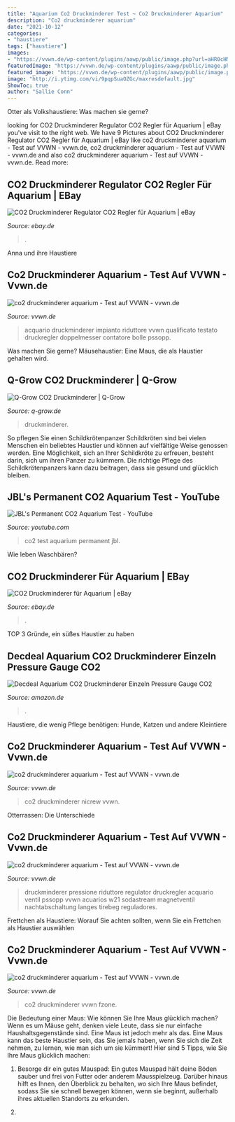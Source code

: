 ```yaml
---
title: "Aquarium Co2 Druckminderer Test ~ Co2 Druckminderer Aquarium"
description: "Co2 druckminderer aquarium"
date: "2021-10-12"
categories:
- "haustiere"
tags: ["haustiere"]
images:
- "https://vvwn.de/wp-content/plugins/aawp/public/image.php?url=aHR0cHM6Ly9tLm1lZGlhLWFtYXpvbi5jb20vaW1hZ2VzL0kvNDFMSm1kYnV6OEwuanBn"
featuredImage: "https://vvwn.de/wp-content/plugins/aawp/public/image.php?url=aHR0cHM6Ly9tLm1lZGlhLWFtYXpvbi5jb20vaW1hZ2VzL0kvNDE3bU8ycEl2OEwuanBn"
featured_image: "https://vvwn.de/wp-content/plugins/aawp/public/image.php?url=aHR0cHM6Ly9tLm1lZGlhLWFtYXpvbi5jb20vaW1hZ2VzL0kvNDFkalRUcDRnQ1MuanBn"
image: "http://i.ytimg.com/vi/9pqpSuaOZGc/maxresdefault.jpg"
ShowToc: true
author: "Sallie Conn"
---
```



Otter als Volkshaustiere: Was machen sie gerne?

	

		
looking for CO2 Druckminderer Regulator CO2 Regler für Aquarium | eBay you've visit to the right web. We have 9 Pictures about CO2 Druckminderer Regulator CO2 Regler für Aquarium | eBay like co2 druckminderer aquarium - Test auf VVWN - vvwn.de, co2 druckminderer aquarium - Test auf VVWN - vvwn.de and also co2 druckminderer aquarium - Test auf VVWN - vvwn.de. Read more:
		
    
## CO2 Druckminderer Regulator CO2 Regler Für Aquarium | EBay

<img loading=lazy src="https://i.bosity.com/product_img/275/64022974/64022974_5_image.jpg?x-oss-process=image/resize,p_100/watermark,image_d2F0ZXJtYXJrX2ltZy8xNzExMTQxMC9kZWZhdWx0LnBuZz94LW9zcy1wcm9jZXNzPWltYWdlL3Jlc2l6ZSxQXzk5,g_nw,x_0,y_0" onerror="this.onerror=null;this.src='https://tse2.mm.bing.net/th?id=OIP.jItITSolzVoO7K_tuOX81AHaHa&amp;pid=15.1';" alt="CO2 Druckminderer Regulator CO2 Regler für Aquarium | eBay">

_Source: ebay.de_

>. 

	

Anna und ihre Haustiere

    
## Co2 Druckminderer Aquarium - Test Auf VVWN - Vvwn.de

<img loading=lazy src="https://vvwn.de/wp-content/plugins/aawp/public/image.php?url=aHR0cHM6Ly9tLm1lZGlhLWFtYXpvbi5jb20vaW1hZ2VzL0kvNDE3bU8ycEl2OEwuanBn" onerror="this.onerror=null;this.src='https://tse3.mm.bing.net/th?id=OIP.s0OM-PJJYlwPSeqOFazfqgHaHa&amp;pid=15.1';" alt="co2 druckminderer aquarium - Test auf VVWN - vvwn.de">

_Source: vvwn.de_

>acquario druckminderer impianto riduttore vvwn qualificato testato druckregler doppelmesser contatore bolle pssopp. 

	

Was machen Sie gerne?
Mäusehaustier: Eine Maus, die als Haustier gehalten wird.

    
## Q-Grow CO2 Druckminderer | Q-Grow

<img loading=lazy src="https://i0.wp.com/q-grow.de/wp-content/uploads/2018/02/Druckminderer-Aquarium.jpg?resize=480%2C480&amp;ssl=1" onerror="this.onerror=null;this.src='https://tse2.mm.bing.net/th?id=OIP.yIQzNgLMAlYvVXzwb8SgJQHaHa&amp;pid=15.1';" alt="Q-Grow CO2 Druckminderer | Q-Grow">

_Source: q-grow.de_

>druckminderer. 

	

So pflegen Sie einen Schildkrötenpanzer
Schildkröten sind bei vielen Menschen ein beliebtes Haustier und können auf vielfältige Weise genossen werden. Eine Möglichkeit, sich an Ihrer Schildkröte zu erfreuen, besteht darin, sich um ihren Panzer zu kümmern. Die richtige Pflege des Schildkrötenpanzers kann dazu beitragen, dass sie gesund und glücklich bleiben.

    
## JBL&#039;s Permanent CO2 Aquarium Test - YouTube

<img loading=lazy src="http://i.ytimg.com/vi/9pqpSuaOZGc/maxresdefault.jpg" onerror="this.onerror=null;this.src='https://tse1.mm.bing.net/th?id=OIP.xrLGzqPfBVWCoQqLez3fWgHaEK&amp;pid=15.1';" alt="JBL&#039;s Permanent CO2 Aquarium Test - YouTube">

_Source: youtube.com_

>co2 test aquarium permanent jbl. 

	

Wie leben Waschbären?

    
## CO2 Druckminderer Für Aquarium | EBay

<img loading=lazy src="https://i-bosity-com.oss-cn-hongkong.aliyuncs.com/product_img/273/64022972/64022972_7_image.jpg?x-oss-process=image/resize,p_100/watermark,image_d2F0ZXJtYXJrX2ltZy8xNzExMTQwMi9kZWZhdWx0LnBuZz94LW9zcy1wcm9jZXNzPWltYWdlL3Jlc2l6ZSxQXzk5,g_nw,x_0,y_0" onerror="this.onerror=null;this.src='https://tse3.mm.bing.net/th?id=OIP.6uFSwiTcqTuFbICZa_YragHaHa&amp;pid=15.1';" alt="CO2 Druckminderer für Aquarium | eBay">

_Source: ebay.de_

>. 

	

TOP 3 Gründe, ein süßes Haustier zu haben

    
## Decdeal Aquarium CO2 Druckminderer Einzeln Pressure Gauge CO2

<img loading=lazy src="https://images-na.ssl-images-amazon.com/images/I/51nx1bBXlnL._AC_SX522_.jpg" onerror="this.onerror=null;this.src='https://tse4.mm.bing.net/th?id=OIP.bgpHCFpzP_bBBy-2Oz5dZAHaHi&amp;pid=15.1';" alt="Decdeal Aquarium CO2 Druckminderer Einzeln Pressure Gauge CO2">

_Source: amazon.de_

>. 

	

Haustiere, die wenig Pflege benötigen: Hunde, Katzen und andere Kleintiere

    
## Co2 Druckminderer Aquarium - Test Auf VVWN - Vvwn.de

<img loading=lazy src="https://vvwn.de/wp-content/plugins/aawp/public/image.php?url=aHR0cHM6Ly9tLm1lZGlhLWFtYXpvbi5jb20vaW1hZ2VzL0kvNDFkalRUcDRnQ1MuanBn" onerror="this.onerror=null;this.src='https://tse1.mm.bing.net/th?id=OIP.dRCZYlbDpPYl5PSL9x1AUAHaHa&amp;pid=15.1';" alt="co2 druckminderer aquarium - Test auf VVWN - vvwn.de">

_Source: vvwn.de_

>co2 druckminderer nicrew vvwn. 

	

Otterrassen: Die Unterschiede

    
## Co2 Druckminderer Aquarium - Test Auf VVWN - Vvwn.de

<img loading=lazy src="https://vvwn.de/wp-content/plugins/aawp/public/image.php?url=aHR0cHM6Ly9tLm1lZGlhLWFtYXpvbi5jb20vaW1hZ2VzL0kvNDFMSm1kYnV6OEwuanBn" onerror="this.onerror=null;this.src='https://tse4.mm.bing.net/th?id=OIP.ciJqxJr_lIO1qBRrsuch7gHaHa&amp;pid=15.1';" alt="co2 druckminderer aquarium - Test auf VVWN - vvwn.de">

_Source: vvwn.de_

>druckminderer pressione riduttore regulator druckregler acquario ventil pssopp vvwn acuarios w21 sodastream magnetventil nachtabschaltung langes tirebeg reguladores. 

	

Frettchen als Haustiere: Worauf Sie achten sollten, wenn Sie ein Frettchen als Haustier auswählen

    
## Co2 Druckminderer Aquarium - Test Auf VVWN - Vvwn.de

<img loading=lazy src="https://vvwn.de/wp-content/plugins/aawp/public/image.php?url=aHR0cHM6Ly9tLm1lZGlhLWFtYXpvbi5jb20vaW1hZ2VzL0kvNDFoN2h0TllKa0wuanBn" onerror="this.onerror=null;this.src='https://tse4.mm.bing.net/th?id=OIP.o-L9n3m3qT1k7FPAzP6MjQHaHa&amp;pid=15.1';" alt="co2 druckminderer aquarium - Test auf VVWN - vvwn.de">

_Source: vvwn.de_

>co2 druckminderer vvwn fzone. 

	

Die Bedeutung einer Maus: Wie können Sie Ihre Maus glücklich machen?
Wenn es um Mäuse geht, denken viele Leute, dass sie nur einfache Haushaltsgegenstände sind. Eine Maus ist jedoch mehr als das. Eine Maus kann das beste Haustier sein, das Sie jemals haben, wenn Sie sich die Zeit nehmen, zu lernen, wie man sich um sie kümmert! Hier sind 5 Tipps, wie Sie Ihre Maus glücklich machen:
1. Besorge dir ein gutes Mauspad: Ein gutes Mauspad hält deine Böden sauber und frei von Futter oder anderem Mausspielzeug. Darüber hinaus hilft es Ihnen, den Überblick zu behalten, wo sich Ihre Maus befindet, sodass Sie sie schnell bewegen können, wenn sie beginnt, außerhalb ihres aktuellen Standorts zu erkunden.

2.

